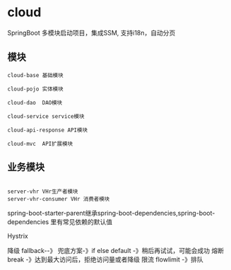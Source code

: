 # cloud
SpringBoot 多模块启动项目，集成SSM, 支持i18n，自动分页

## 模块
```
cloud-base 基础模块

cloud-pojo 实体模块

cloud-dao  DAO模块

cloud-service service模块

cloud-api-response API模块

cloud-mvc  API扩展模块

```

## 业务模块
```

server-vhr VHr生产者模块
server-vhr-consumer VHr 消费者模块

```

spring-boot-starter-parent继承spring-boot-dependencies,spring-boot-dependencies 里有常见依赖的默认值

Hystrix

降级 fallback--》 兜底方案-》if else default -》稍后再试试，可能会成功
熔断 break -》达到最大访问后，拒绝访问量或者降级
限流 flowlimit -》排队



